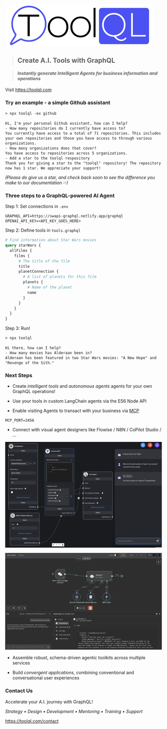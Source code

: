 ![Logo](./res/toolql-logo-close.png)



> ## Create A.I. Tools with GraphQL

> #### *Instantly generate Intelligent Agents for business information and operations*

Visit https://toolql.com



### Try an example - a simple Github assistant

```
> npx toolql -ex github

Hi, I'm your personal Github assistant, how can I help?
- How many repositories do I currently have access to?
You currently have access to a total of 71 repositories. This includes your own repositories and those you have access to through various organizations.
- How many organizations does that cover?
You have access to repositories across 5 organizations.
- Add a star to the toolql respository
Thank you for giving a star to the "toolql" repository! The repository now has 1 star. We appreciate your support!
```

*(Please do give us a star, and check back soon to see the difference you make to our documentation :-)*



### Three steps to a GraphQL-powered AI Agent

Step 1: Set connections in `.env`

```properties
GRAPHQL_API=https://swapi-graphql.netlify.app/graphql
OPENAI_API_KEY=<API_KEY_GOES_HERE>
```

Step 2: Define tools in `tools.graphql`

```graphql
# Find information about Star Wars movies
query starWars {
  allFilms {
    films {
      # The title of the film
      title
      planetConnection {
        # A list of planets for this film
        planets {
          # Name of the planet
          name
        }
      }
    }
  }
}
```


Step 3: Run!

```
> npx toolql

Hi there, how can I help?
- How many movies has Alderaan been in?
Alderaan has been featured in two Star Wars movies: "A New Hope" and "Revenge of the Sith."

```



### Next Steps

* Create *intelligent tools* and *autonomous agents* agents for your own GraphQL operations!

* Use your tools in custom LangChain agents via the ES6 Node API

* Enable visiting Agents to transact with your business via [MCP](https://docs.anthropic.com/en/docs/agents-and-tools/mcp)

```properties
MCP_PORT=3456
```

* Connect with visual agent designers like Flowise / N8N / CoPilot Studio / ...

![Flowise](res/flowise.png)

![N8N](res/n8n.png)

* Assemble robust, schema-driven agentic toolkits across multiple services

* Build *convergent applications*, combining conventional and conversational user experiences



### Contact Us

Accelerate your A.I. journey with GraphQL!

*Strategy • Design • Development • Mentoring • Training • Support*

https://toolql.com/contact
